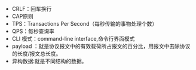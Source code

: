 * CRLF：回车换行
* CAP原则
* TPS：Transactions Per Second（每秒传输的事物处理个数）
* QPS：每秒查询率
* CLI 模式：command-line interface,命令行界面模式
* payload ：就是协议报文中的有效载荷所占报文的百分比，用报文中去除协议的长度/报文总长度。
* 异构数据:就是不同结构的数据。

 
